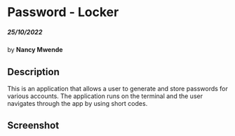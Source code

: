 # Password - Locker
##### 25/10/2022
by
 **Nancy Mwende**

 ## Description
 This is an application that allows a user to generate and store passwords for various accounts. The application runs on the terminal and the user navigates through the app by using short codes.
  
## Screenshot


